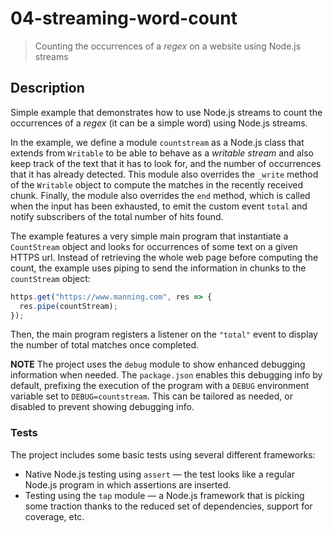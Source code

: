 # 04-streaming-word-count
> Counting the occurrences of a *regex* on a website using Node.js streams

## Description
Simple example that demonstrates how to use Node.js streams to count the occurrences of a *regex* (it can be a simple word) using Node.js streams.

In the example, we define a module `countstream` as a Node.js class that extends from `Writable` to be able to behave as a *writable stream* and also keep track of the text that it has to look for, and the number of occurrences that it has already detected.
This module also overrides the `_write` method of the `Writable` object to compute the matches in the recently received chunk.
Finally, the module also overrides the `end` method, which is called when the input has been exhausted, to emit the custom event `total` and notify subscribers of the total number of hits found.

The example features a very simple main program that instantiate a `CountStream` object and looks for occurrences of some text on a given HTTPS url. Instead of retrieving the whole web page before computing the count, the example uses piping to send the information in chunks to the `countStream` object:
```javascript
https.get("https://www.manning.com", res => {
  res.pipe(countStream);
});
```

Then, the main program registers a listener on the `"total"` event to display the number of total matches once completed.


**NOTE**
The project uses the `debug` module to show enhanced debugging information when needed. The `package.json` enables this debugging info by default, prefixing the execution of the program with a `DEBUG` environment variable set to `DEBUG=countstream`. This can be tailored as needed, or disabled to prevent showing debugging info.

### Tests
The project includes some basic tests using several different frameworks:
+ Native Node.js testing using `assert` &mdash; the test looks like a regular Node.js program in which assertions are inserted.
+ Testing using the `tap` module &mdash; a Node.js framework that is picking some traction thanks to the reduced set of dependencies, support for coverage, etc.